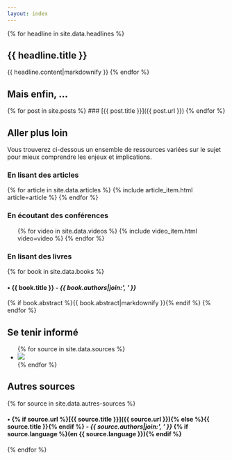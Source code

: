 ```yaml
---
layout: index
---
```


{% for headline in site.data.headlines %}
## <i class="glyphicon glyphicon-hand-right" aria-hidden="true"></i> {{ headline.title }}

{{ headline.content|markdownify }}
{% endfor %}

## <i class="glyphicon glyphicon-hand-right" aria-hidden="true"></i> Mais enfin, ...

{% for post in site.posts %}
### [{{ post.title }}]({{ post.url }})
{% endfor %}

## <i class="glyphicon glyphicon-hand-right" aria-hidden="true"></i> Aller plus loin

Vous trouverez ci-dessous un ensemble de ressources variées sur le sujet pour
mieux comprendre les enjeux et implications.

### En lisant des articles

{% for article in site.data.articles %}
    {% include article_item.html article=article %}
{% endfor %}

### En écoutant des conférences

<ul class="media-list">
{% for video in site.data.videos %}
    {% include video_item.html video=video %}
{% endfor %}
</ul>

### En lisant des livres

{% for book in site.data.books %}
#### • {{ book.title }} - _{{ book.authors|join:', ' }}_

{% if book.abstract %}{{ book.abstract|markdownify }}{% endif %}
{% endfor %}


## <i class="glyphicon glyphicon-hand-right" aria-hidden="true"></i> Se tenir informé

<ul class="centered-list">
{% for source in site.data.sources %}
    <li>
        <a href="{{ source.url }}">
            <img src="/images/{{ source.image }}" class="img-responsive">
        </a>
    </li>
{% endfor %}
</ul>

## Autres sources

{% for source in site.data.autres-sources %}
#### • {% if source.url %}[{{ source.title }}]({{ source.url }}){% else %}{{ source.title }}{% endif %} - _{{ source.authors|join:', ' }}_ {% if source.language %}(en {{ source.language }}){% endif %}
{% endfor %}

